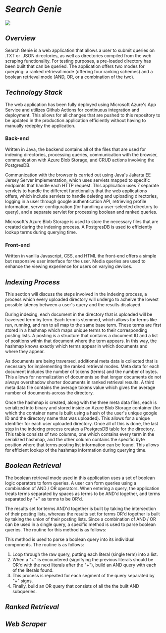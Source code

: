 # _Search Genie_
![](https://i.gyazo.com/69e159c6d36ceb9455631a0359058b15.png)
## _Overview_

Search Genie is a web application that allows a user to submit queries on .TXT or .JSON directories, as well as directories compiled from the web scraping functionality. For testing purposes, a pre-loaded directory has been built that can be queried. The application offers two modes for querying: a ranked retrieval mode (offering four ranking schemes) and a boolean retrieval mode (AND, OR, or a combination of the two). 

## _Technology Stack_
The web application has been fully deployed using Microsoft Azure's App Service and utilizes Github Actions for continuous integration and deployment. This allows for all changes that are pushed to this repository to be updated in the production application efficiently without having to manually redeploy the application. 

### Back-end 
Written in Java, the backend contains all of the files that are used for indexing directories, processing queries, communication with the browser, communication with Azure Blob Storage, and CRUD actions involving the PostgresDB. 

Communication with the browser is carried out using Java's Jakarta EE Jersey Server implementation, which uses servlets mapped to specific endpoints that handle each HTTP request. This application uses 7 separate servlets to handle the different functionality that the web applications offers, which include servlets to handle deleting and uploading directories, logging in a user through google authentication API, retrieving profile information, server configuration (for handling a user-selected directory to query), and a separate servlet for processing boolean and ranked queries. 

Microsoft's Azure Blob Storage is used to store the necessary files that are created during the indexing process. A PostgresDB is used to efficiently lookup terms during querying time. 

### Front-end 
Written in vanilla Javascript, CSS, and HTML the front-end offers a simple but responsive user interface for the user. Media queries are used to enhance the viewing experience for users on varying devices. 

## _Indexing Process_
This section will discuss the steps involved in the indexing process, a process which every uploaded directory will undergo to acheive the lowest possible latency between a user's query and the results displayed. 

During indexing, each document in the directory that is uploaded will be traversed term by term. Each term is stemmed, which allows for terms like run, running, and ran to all map to the same base term. These terms are first stored in a hashmap which maps unique terms to their corresponding posting lists. A posting is a structure that contains a document ID and a list of positions within that document where the term appears. In this way, the hashmap knows exactly which terms appear in which documents and where they appear. 

As documents are being traversed, additional meta data is collected that is necessary for implementing the ranked retrieval modes. Meta data for each document includes the number of tokens (terms) and the number of bytes. This allows for normalization of documents so that longer documents do not always overshadow shorter documents in ranked retrieval results. A third meta data file contains the average tokens value which gives the average number of documents across the directory. 

Once the hashmap is created, along with the three meta data files, each is serialized into binary and stored inside an Azure Blob Storage container (for which the container name is built using a hash of the user's unique google ID and the directory name that was uploaded). This allows for a unique identifier for each user uploaded directory. Once all of this is done, the last step in the indexing process creates a PostgresDB table for the directory. This table consists of two columns, one which contains every term in the serialized hashmap, and the other column contains the specific byte position where that terms posting list information can be found. This allows for efficient lookup of the hashmap information during querying time. 

## _Boolean Retrieval_
The boolean retrieval mode used in this application uses a set of boolean logic operators to form queries. A user can form queries using a combination of AND / OR operators. When entering a query, the application treats terms separated by spaces as terms to be AND'd together, and terms separated by "+" as terms to be OR'd. 

The results set for terms AND'd together is built by taking the intersection of their posting lists, whereas the results set for terms OR'd together is built by taking the union of their posting lists. Since a combination of AND / OR can be used in a single query, a specific method is used to parse boolean queries. The routine for this method is as follows: 

This method is used to parse a boolean query into its individual components. The routine is as follows: 

1. Loop through the raw query, putting each literal (single term) into a list.
2. When a "+" is encountered (signifying the previous literals should be OR'd with the next literals after the "+"), build an AND query with each of the literals found.
3. This process is repeated for each segment of the query separated by "+" signs.
4. Finally, build an OR query that consists of all the the built AND subqueries.

## _Ranked Retrieval_
## _Web Scraper_
